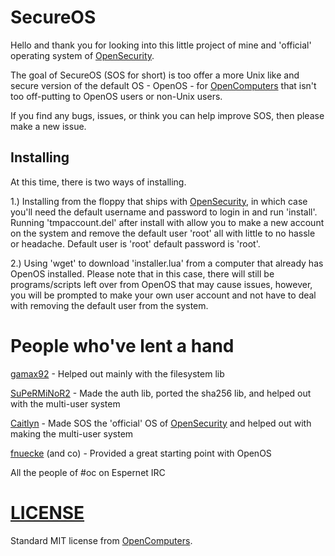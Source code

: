 # SecureOS
Hello and thank you for looking into this little project of mine and 'official' operating system of [OpenSecurity](https://github.com/PC-Logix/OpenSecurity).

The goal of SecureOS (SOS for short) is too offer a more Unix like and secure version of the default OS - OpenOS - for [OpenComputers](http://oc.cil.li/index.php?/page/index.html) that isn't too off-putting to OpenOS users or non-Unix users.

If you find any bugs, issues, or think you can help improve SOS, then please make a new issue.

## Installing
At this time, there is two ways of installing.

1.) Installing from the floppy that ships with [OpenSecurity](https://github.com/PC-Logix/OpenSecurity), in which case you'll need the default username and password to login in and run 'install'. Running 'tmpaccount.del' after install with allow you to make a new account on the system and remove the default user 'root' all with little to no hassle or headache. Default user is 'root' default password is 'root'.

2.) Using 'wget' to download 'installer.lua' from a computer that already has OpenOS installed. Please note that in this case, there will still be programs/scripts left over from OpenOS that may cause issues, however, you will be prompted to make your own user account and not have to deal with removing the default user from the system.

# People who've lent a hand
[gamax92](https://github.com/gamax92) - Helped out mainly with the filesystem lib

[SuPeRMiNoR2](https://github.com/SuPeRMiNoR2) - Made the auth lib, ported the sha256 lib, and helped out with the multi-user system

[Caitlyn](https://github.com/CaitlynMainer) - Made SOS the 'official' OS of [OpenSecurity](https://github.com/PC-Logix/OpenSecurity) and helped out with making the multi-user system

[fnuecke](https://github.com/fnuecke) (and co) - Provided a great starting point with OpenOS

All the people of #oc on Espernet IRC

# [LICENSE](https://github.com/MightyPirates/OpenComputers/blob/master-MC1.7.10/LICENSE)
Standard MIT license from [OpenComputers](http://oc.cil.li/index.php?/page/index.html).

